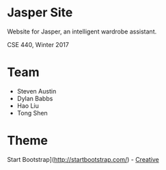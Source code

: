 # Jasper Site

Website for Jasper, an intelligent wardrobe assistant.

CSE 440, Winter 2017

# Team

- Steven Austin
- Dylan Babbs
- Hao Liu
- Tong Shen

# Theme
Start Bootstrap](http://startbootstrap.com/) - [Creative](http://startbootstrap.com/template-overviews/creative/)
